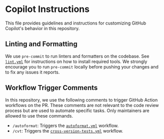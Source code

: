 # Copilot Instructions

This file provides guidelines and instructions for customizing GitHub Copilot's behavior in this repository.

## Linting and Formatting

We use `pre-commit` to run linters and formatters on the codebase. See [`lint.yml`](/.github/workflows/lint.yml) for instructions on how to install required tools.
We strongly encourage you to run `pre-commit` locally before pushing your changes and to fix any issues it reports.

## Workflow Trigger Comments

In this repository, we use the following comments to trigger GitHub Action workflows on the PR.
These comments are not relevant to the code review process but are used to automate specific tasks. Only maintainers are allowed to use these commands.

- `/autoformat`: Triggers the [`autoformat.yml`](/.github/workflows/autoformat.yml) workflow.
- `/cvt`: Triggers the [`cross-version-tests.yml`](/.github/workflows/cross-version-tests.yml) workflow.

